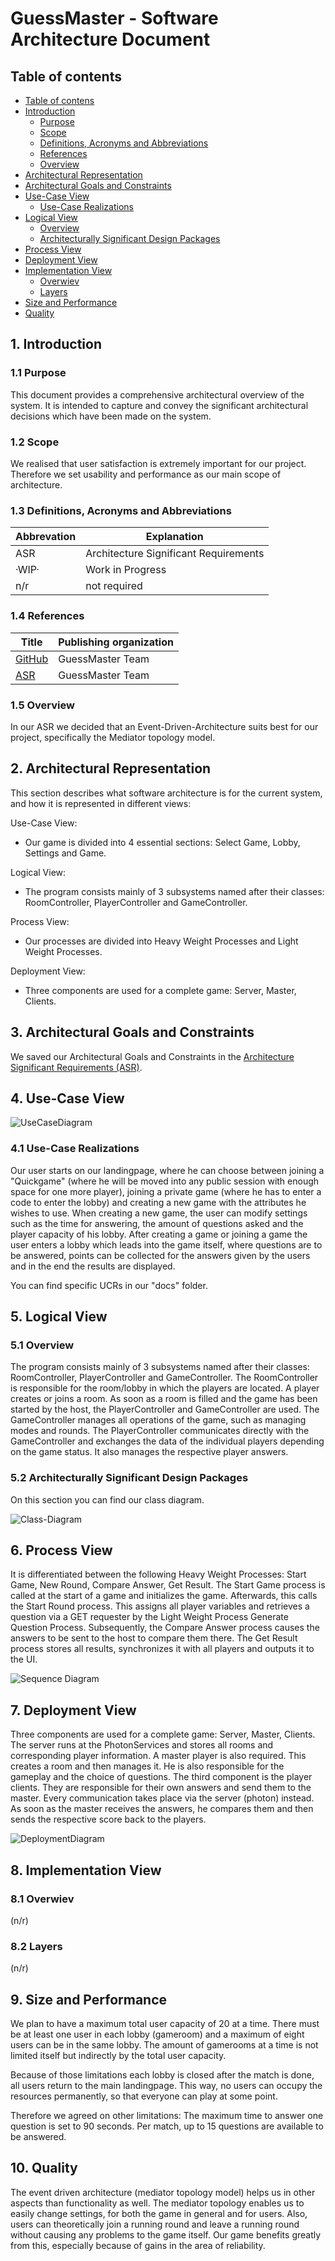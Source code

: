 # GuessMaster - Software Architecture Document

## Table of contents

- [Table of contens](https://github.com/Tiaaam/GuessMaster/blob/master/docs/Software_Architecture_Document.md#table-of-contents)
- [Introduction](https://github.com/Tiaaam/GuessMaster/blob/master/docs/Software_Architecture_Document.md#1-introduction)
  - [Purpose](https://github.com/Tiaaam/GuessMaster/blob/master/docs/Software_Architecture_Document.md#11-purpose)
  - [Scope](https://github.com/Tiaaam/GuessMaster/blob/master/docs/Software_Architecture_Document.md#12-scope)
  - [Definitions, Acronyms and Abbreviations](https://github.com/Tiaaam/GuessMaster/blob/master/docs/Software_Architecture_Document.md#13-definitions-acronyms-and-abbreviations)
  - [References](https://github.com/Tiaaam/GuessMaster/blob/master/docs/Software_Architecture_Document.md#14-references)
  - [Overview](https://github.com/Tiaaam/GuessMaster/blob/master/docs/Software_Architecture_Document.md#15-overview)
- [Architectural Representation](https://github.com/Tiaaam/GuessMaster/blob/master/docs/Software_Architecture_Document.md#2-architectural-representation)
- [Architectural Goals and Constraints](https://github.com/Tiaaam/GuessMaster/blob/master/docs/Software_Architecture_Document.md#3-architectural-goals-and-constraints)
- [Use-Case View](https://github.com/Tiaaam/GuessMaster/blob/master/docs/Software_Architecture_Document.md#4-use-case-view)
  - [Use-Case Realizations](https://github.com/Tiaaam/GuessMaster/blob/master/docs/Software_Architecture_Document.md#41-use-case-realizations)
- [Logical View](https://github.com/Tiaaam/GuessMaster/blob/master/docs/Software_Architecture_Document.md#5-logical-view)
  - [Overview](https://github.com/Tiaaam/GuessMaster/blob/master/docs/Software_Architecture_Document.md#51-overview)
  - [Architecturally Significant Design Packages](https://github.com/Tiaaam/GuessMaster/blob/master/docs/Software_Architecture_Document.md#52-architecturally-significant-design-packages)
- [Process View](https://github.com/Tiaaam/GuessMaster/blob/master/docs/Software_Architecture_Document.md#6-process-view)
- [Deployment View](https://github.com/Tiaaam/GuessMaster/blob/master/docs/Software_Architecture_Document.md#7-deployment-view)
- [Implementation View](https://github.com/Tiaaam/GuessMaster/blob/master/docs/Software_Architecture_Document.md#7-deployment-view)
  -  [Overwiev](https://github.com/Tiaaam/GuessMaster/blob/master/docs/Software_Architecture_Document.md#81-overwiev)
  -  [Layers](https://github.com/Tiaaam/GuessMaster/blob/master/docs/Software_Architecture_Document.md#82-layers)
- [Size and Performance](https://github.com/Tiaaam/GuessMaster/blob/master/docs/Software_Architecture_Document.md#9-size-and-performance)
- [Quality](https://github.com/Tiaaam/GuessMaster/blob/master/docs/Software_Architecture_Document.md#10-quality)
  
 
## 1. Introduction

### 1.1 Purpose

This document provides a comprehensive architectural overview of the system. It is intended to capture and convey the significant architectural decisions which have been made on the system.

### 1.2 Scope

We realised that user satisfaction is extremely important for our project. Therefore we set usability and performance as our main scope of architecture.

### 1.3 Definitions, Acronyms and Abbreviations

| Abbrevation | Explanation                            |
| ----------- | -------------------------------------- |
| ASR         | Architecture Significant Requirements  |
| ·WIP·       | Work in Progress                       |
| n/r         | not required                           |

### 1.4 References

| Title                                                                                                 | Publishing organization   |
| ------------------------------------------------------------------------------------------------------| ------------------------- |
| [GitHub](https://github.com/Tiaaam/GuessMaster)                                                       | GuessMaster Team          |
| [ASR](https://github.com/Tiaaam/GuessMaster/blob/master/docs/Architecture_Significant_Requirements.md)| GuessMaster Team          |

### 1.5 Overview

In our ASR we decided that an Event-Driven-Architecture suits best for our project, specifically the Mediator topology model. 

## 2. Architectural Representation

This section describes what software architecture is for the current system, and how it is represented in different views:

Use-Case View:
- Our game is divided into 4 essential sections: Select Game, Lobby, Settings and Game.

Logical View:
- The program consists mainly of 3 subsystems named after their classes: RoomController, PlayerController and GameController. 

Process View:
- Our processes are divided into Heavy Weight Processes and Light Weight Processes. 

Deployment View:
- Three components are used for a complete game: Server, Master, Clients.

## 3. Architectural Goals and Constraints

We saved our Architectural Goals and Constraints in the [Architecture Significant Requirements (ASR)](https://github.com/Tiaaam/GuessMaster/blob/master/docs/Architecture_Significant_Requirements.md).

## 4. Use-Case View
  
![UseCaseDiagram](https://user-images.githubusercontent.com/62339676/197333633-46ff9ed8-137f-4a6b-8b57-3e35bdc309aa.png)
  
### 4.1 Use-Case Realizations

Our user starts on our landingpage, where he can choose between joining a "Quickgame" (where he will be moved into any public session with enough space for one more player), joining a private game (where he has to enter a code to enter the lobby) and creating a new game with the attributes he wishes to use. When creating a new game, the user can modify settings such as the time for answering, the amount of questions asked and the player capacity of his lobby. After creating a game or joining a game the user enters a lobby which leads into the game itself, where questions are to be answered, points can be collected for the answers given by the users and in the end the results are displayed.

You can find specific UCRs in our "docs" folder. 

## 5. Logical View
 
 ### 5.1 Overview
 
The program consists mainly of 3 subsystems named after their classes: RoomController, PlayerController and GameController. 
The RoomController is responsible for the room/lobby in which the players are located. A player creates or joins a room. As soon as a room is filled and the game has been started by the host, the PlayerController and GameController are used. The GameController manages all operations of the game, such as managing modes and rounds. The PlayerController communicates directly with the GameController and exchanges the data of the individual players depending on the game status. It also manages the respective player answers.
 
 ### 5.2 Architecturally Significant Design Packages
 
 On this section you can find our class diagram.
 
![Class-Diagram](https://github.com/Tiaaam/GuessMaster/assets/62339676/d32f2204-db64-4240-a008-69a3e71c0e23)

## 6. Process View

It is differentiated between the following Heavy Weight Processes: Start Game, New Round, Compare Answer, Get Result. The Start Game process is called at the start of a game and initializes the game. Afterwards, this calls the Start Round process. This assigns all player variables and retrieves a question via a GET requester by the Light Weight Process Generate Question Process. Subsequently, the Compare Answer process causes the answers to be sent to the host to compare them there. The Get Result process stores all results, synchronizes it with all players and outputs it to the UI.

![Sequence Diagram](https://user-images.githubusercontent.com/62339676/206184580-403996cd-29e9-433d-9bfd-f603d879860b.png)


## 7. Deployment View

Three components are used for a complete game: Server, Master, Clients. The server runs at the PhotonServices and stores all rooms and corresponding player information.
A master player is also required. This creates a room and then manages it. He is also responsible for the gameplay and the choice of questions. 
The third component is the player clients. They are responsible for their own answers and send them to the master. Every communication takes place via
the server (photon) instead. As soon as the master receives the answers, he compares them and then sends the respective score back to the players.

![DeploymentDiagram](https://user-images.githubusercontent.com/62339676/206647175-6c4f88b0-94f8-4c94-a943-fea3176c70e4.png)


## 8. Implementation View

### 8.1 Overwiev

(n/r)

### 8.2 Layers

(n/r)

## 9. Size and Performance

We plan to have a maximum total user capacity of 20 at a time. There must be at least one user in each lobby (gameroom) and a maximum of eight users can be in the same lobby. The amount of gamerooms at a time is not limited itself but indirectly by the total user capacity.

Because of those limitations each lobby is closed after the match is done, all users return to the main landingpage. This way, no users can occupy the resources permanently, so that everyone can play at some point.

Therefore we agreed on other limitations:
The maximum time to answer one question is set to 90 seconds. Per match, up to 15 questions are available to be answered. 

## 10. Quality

The event driven architecture (mediator topology model) helps us in other aspects than functionality as well. The mediator topology enables us to easily change settings, for both the game in general and for users. Also, users can theoretically join a running round and leave a running round without causing any problems to the game itself. Our game benefits greatly from this, especially because of gains in the area of reliability. 


